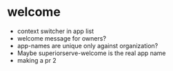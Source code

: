 welcome
=======

* context switcher in app list
* welcome message for owners?
* app-names are unique only against organization?
* Maybe superiorserve-welcome is the real app name
* making a pr 2
